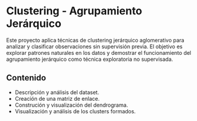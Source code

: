 # Clustering - Agrupamiento Jerárquico

Este proyecto aplica técnicas de clustering jerárquico aglomerativo para analizar y clasificar observaciones sin supervisión previa. El objetivo es explorar patrones naturales en los datos y demostrar el funcionamiento del agrupamiento jerárquico como técnica exploratoria no supervisada.

## Contenido
- Descripción y análisis del dataset.
- Creación de una matriz de enlace.
- Construción y visualización del dendrograma.
- Visualización y análisis de los clusters formados.
